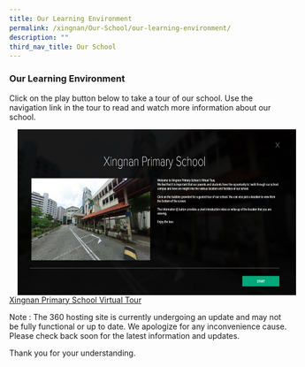 ```yaml
---
title: Our Learning Environment
permalink: /xingnan/Our-School/our-learning-environment/
description: ""
third_nav_title: Our School
---
```

### Our Learning Environment

Click on the play button below to take a tour of our school. Use the navigation link in the tour to read and watch more information about our school.

<a href="https://roundme.com/tour/651486/view/2062694"><img src="/images/Virtual%20Tour.jpg" style="width:800px;height:300px;margin-left:15px;" align = "Left"></a>

<br>

[Xingnan Primary School Virtual Tour](https://roundme.com/tour/651486/view/2062694)

Note : The 360 hosting site is currently undergoing an update and may not be fully functional or up to date. We apologize for any inconvenience cause. Please check back soon for the latest information and updates.

Thank you for your understanding.